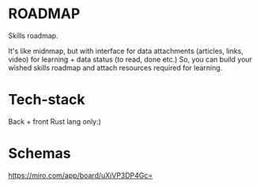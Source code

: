 # ROADMAP
Skills roadmap.

It's like midnmap, but with interface for data attachments (articles, links, video) for learning + data status (to read, done etc.)
So, you can build your wished skills roadmap and attach resources required for learning.

# Tech-stack
Back + front
Rust lang only:)

# Schemas
https://miro.com/app/board/uXjVP3DP4Gc=
